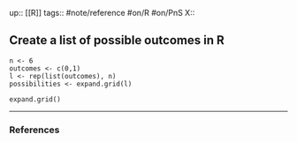 up:: [[R]]
tags:: #note/reference #on/R #on/PnS 
X:: 

## Create a list of possible outcomes in R

```
n <- 6
outcomes <- c(0,1)
l <- rep(list(outcomes), n)
possibilities <- expand.grid(l)
```

`expand.grid()`

---
### References

